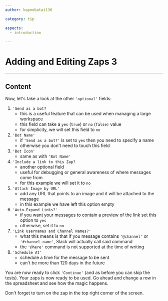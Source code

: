 ```yaml
---
author: kapnobatai136

category: tip

aspects:
  - introduction

---
```


# Adding and Editing Zaps 3

---
## Content

Now, let's take a look at the other `'optional'` fields:
1. `'Send as a bot?`
    - this is a useful feature that can be used when managing a large workspace
    - this field can take a `yes` (`true`) or `no` (`false)` value
    - for simplicity, we will set this field to `no`
2. `'Bot Name'`
    - if `'Send as a bot?'` is set to `yes` then you need to specify a name
    - otherwise you don't need to touch this field
3. `'Bot Icon'`
    - same as with `'Bot Name'`
4. `'Include a link to this Zap?`
    - another optional field
    - useful for debugging or general awareness of where messages come from
    - for this example we will set it to `no`
5. `'Attach Image by URL'`
    - add any URL that points to an image and it will be attached to the message
    - in this example we have left this option empty
6. `'Auto-Expand Links?'`
    - if you want your messages to contain a preview of the link set this option to `yes`
    - otherwise, set it to `no`
7. `'Link Usernames and Channel Names?'`
    - what this means is that if you message contains `'@channel'` or `'#channel-name'`, Slack will actually call said command
    - the `'@here'` command is not supported at the time of writing
8. `'Schedule At'`
    - schedule a time for the message to be sent
    - can't be more than 120 days in the future

You are now ready to click `'Continue'` (and as before you can skip the tests). Your zaps is now ready to be used. Go ahead and change a row in the spreadsheet and see how the magic happens.

Don't forget to turn on the zap in the top right corner of the screen.